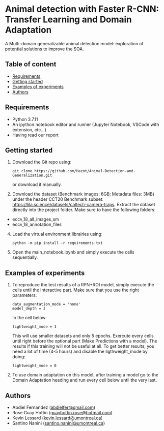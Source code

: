 # Animal detection with Faster R-CNN: Transfer Learning and Domain Adaptation
A Multi-domain generalizable animal detection model: exploration of potential solutions to improve the SOA. 


## Table of content

- [Requirements](#requirements)
- [Getting started](#getting-started)
- [Examples of experiments](#examples-of-experiments)
- [Authors](#authors)

## Requirements

- Python 3.7.11
- An ipython notebook editor and runner (Jupyter Notebook, VSCode with extension, etc...)
- Having read our report

## Getting started

1. Download the Git repo using:

    ```
    git clone https://github.com/Hazot/Animal-Detection-and-Generalization.git
    ```
   or download it manually.


2. Download the dataset (Benchmark images: 6GB; Metadata files: 3MB) under the header CCT20 Benchmark subset: https://lila.science/datasets/caltech-camera-traps. Extract the dataset directly into the project folder. Make sure to have the following folders:
- eccv_18_all_images_sm
- eccv_18_annotation_files
4. Load the virtual environment librairies using:

    ```
    python -m pip install -r requirements.txt
    ```
5. Open the main_notebook.ipynb and simply execute the cells sequentially.

## Examples of experiments

1. To reproduce the test results of a RPN+ROI model, simply execute the cells until the interactive part.
Make sure that you use the right parameters: 
    ```
    data_augmentation_mode = 'none'
    model_depth = 3
    ```
    In the cell below:
    ```
    lightweight_mode = 1
    ```
    This will use smaller datasets and only 5 epochs. Exercute every cells until right before the 
    optional part (Make Predictions with a model). The results if this training will not be useful at all.
    To get better results, you need a lot of time (4-5 hours) and disable the ligthweight_mode by doing:
    ```
    lightweight_mode = 0
    ```
2. To use domain adaptation on this model, after training a model go to the Domain Adaptation heading and 
run every cell below until the very last.


## Authors

- Abdiel Fernandez (abdielfer@gmail.com)
- Rose Guay Hottin (guayhottin.rose@hotmail.com)
- Kevin Lessard (kevin.lessard@umontreal.ca)
- Santino Nanini (santino.nanini@umontreal.ca)
